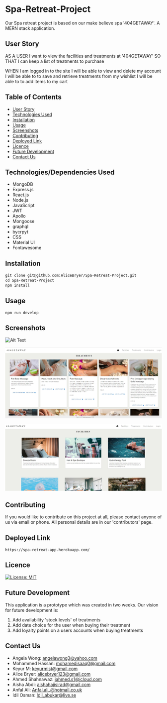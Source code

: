 # Spa-Retreat-Project

Our Spa retreat project is based on our make believe spa '404GETAWAY'. A MERN stack application.

## User Story

AS A USER
I want to view the facilities and treatments at '404GETAWAY'
SO THAT I can keep a list of treatments to purchase

WHEN I am logged in to the site
I will be able to view and delete my account
I will be able to to save and retrieve treatments from my wishlist
I will be able to to add items to my cart

## Table of Contents

- [User Story](#user-story)
- [Technologies Used](#technologiesdependencies-used)
- [Installation](#installation)
- [Usage](#usage)
- [Screenshots](#screenshots)
- [Contributing](#contributing)
- [Deployed Link](#deployed-link)
- [Licence](#licence)
- [Future Development](#future-development)
- [Contact Us](#contributing)

## Technologies/Dependencies Used

- MongoDB
- Express.js
- React.js
- Node.js
- JavaScript
- JWT
- Apollo
- Mongoose
- graphql
- bycrpyt
- CSS
- Material UI
- Fontawesome

## Installation

```
git clone git@github.com:AliceBryer/Spa-Retreat-Project.git
cd Spa-Retreat-Project
npm install

```

## Usage

```
npm run develop
```

## Screenshots

![Alt Text](./assets-README/spa-retreat-gif.gif)

![Alt Text](./assets-README/Screenshot%202022-09-16%20202457.jpg)

![Alt Text](./assets-README/Screenshot%202022-09-16%20202409.jpg)

## Contributing

If you would like to contribute on this project at all, please contact anyone of us via email or phone. All personal details are in our 'contributors' page.

## Deployed Link

```
https://spa-retreat-app.herokuapp.com/

```

## Licence

[![License: MIT](https://img.shields.io/badge/license-MIT-green)](https://opensource.org/licenses/MIT)

## Future Development

This application is a prototype which was created in two weeks. Our vision for future development is:

1. Add availability 'stock levels' of treatments
2. Add date choice for the user when buying their treatment
3. Add loyalty points on a users accounts when buying treatments

## Contact Us

- Angela Wong: angelawong3@yahoo.com
- Mohammed Hassan: mohamedisaaq0@gmail.com
- Keyur M: keyurmist@gmail.com
- Alice Bryer: alicebryer123@gmail.com
- Ahmed Shahnawaz: iahmed.s1@icloud.com
- Aisha Abdi: aishahajisirad@gmail.com
- Anfal Ali: Anfal.ali_@hotmail.co.uk
- Idil Osman: Idil_abukar@live.se
